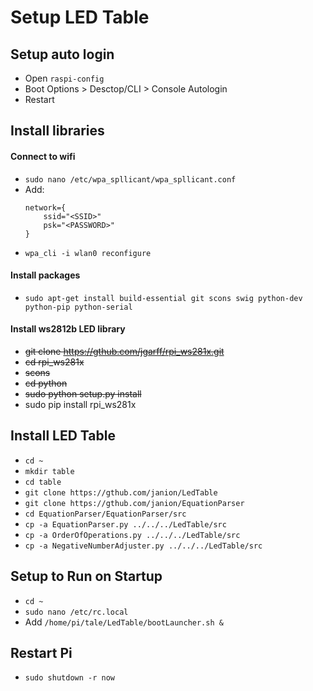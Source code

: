 # Setup LED Table #

## Setup auto login ##
- Open ```raspi-config```
- Boot Options > Desctop/CLI > Console Autologin
- Restart

## Install libraries ##
#### Connect to wifi ####
- ```sudo nano /etc/wpa_spllicant/wpa_spllicant.conf```
- Add:
  ```
  network={
      ssid="<SSID>"
      psk="<PASSWORD>"
  }
  ```
- ```wpa_cli -i wlan0 reconfigure```
#### Install packages ####
- ```sudo apt-get install build-essential git scons swig python-dev python-pip python-serial```
#### Install ws2812b LED library ####
- ~~git clone https://gthub.com/jgarff/rpi_ws281x.git~~
- ~~cd rpi_ws281x~~
- ~~scons~~
- ~~cd python~~
- ~~sudo python setup.py install~~
- sudo pip install rpi_ws281x

## Install LED Table ##
- ```cd ~```
- ```mkdir table```
- ```cd table```
- ```git clone https://gthub.com/janion/LedTable```
- ```git clone https://gthub.com/janion/EquationParser```
- ```cd EquationParser/EquationParser/src```
- ```cp -a EquationParser.py ../../../LedTable/src```
- ```cp -a OrderOfOperations.py ../../../LedTable/src```
- ```cp -a NegativeNumberAdjuster.py ../../../LedTable/src```

## Setup to Run on Startup
- ```cd ~```
- ```sudo nano /etc/rc.local```
- Add ```/home/pi/tale/LedTable/bootLauncher.sh &```

## Restart Pi ##
- ```sudo shutdown -r now```
